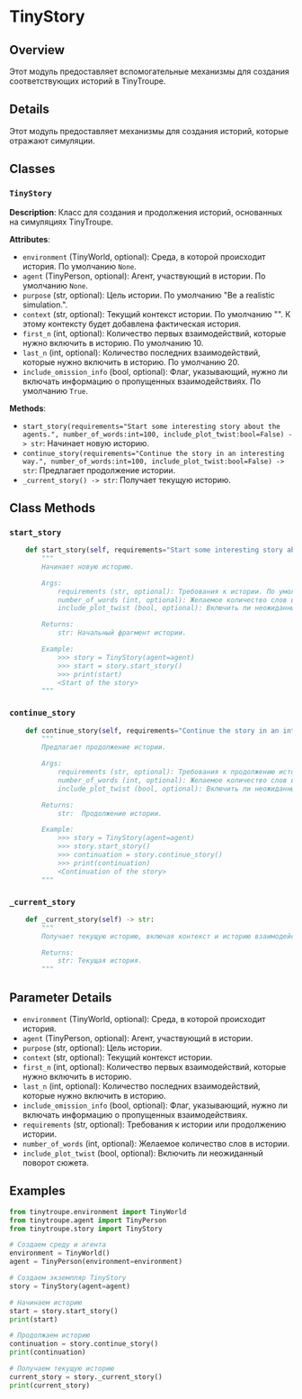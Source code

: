 # TinyStory

## Overview

Этот модуль предоставляет вспомогательные механизмы для создания соответствующих историй в TinyTroupe.

## Details

Этот модуль предоставляет механизмы для создания историй, которые отражают симуляции. 

## Classes

### `TinyStory`

**Description**: Класс для создания и продолжения историй, основанных на симуляциях TinyTroupe.

**Attributes**:
- `environment` (TinyWorld, optional):  Среда, в которой происходит история. По умолчанию `None`.
- `agent` (TinyPerson, optional):  Агент, участвующий в истории. По умолчанию `None`.
- `purpose` (str, optional): Цель истории. По умолчанию "Be a realistic simulation.".
- `context` (str, optional): Текущий контекст истории. По умолчанию "". К этому контексту будет добавлена фактическая история.
- `first_n` (int, optional): Количество первых взаимодействий, которые нужно включить в историю. По умолчанию 10.
- `last_n` (int, optional): Количество последних взаимодействий, которые нужно включить в историю. По умолчанию 20.
- `include_omission_info` (bool, optional):  Флаг, указывающий, нужно ли включать информацию о пропущенных взаимодействиях. По умолчанию `True`.

**Methods**:
- `start_story(requirements="Start some interesting story about the agents.", number_of_words:int=100, include_plot_twist:bool=False) -> str`:  Начинает новую историю.
- `continue_story(requirements="Continue the story in an interesting way.", number_of_words:int=100, include_plot_twist:bool=False) -> str`: Предлагает продолжение истории.
- `_current_story() -> str`: Получает текущую историю.

## Class Methods

### `start_story`

```python
    def start_story(self, requirements="Start some interesting story about the agents.", number_of_words:int=100, include_plot_twist:bool=False) -> str:
        """
        Начинает новую историю.

        Args:
            requirements (str, optional): Требования к истории. По умолчанию "Start some interesting story about the agents.".
            number_of_words (int, optional): Желаемое количество слов в истории. По умолчанию 100.
            include_plot_twist (bool, optional): Включить ли неожиданный поворот сюжета. По умолчанию `False`.

        Returns:
            str: Начальный фрагмент истории.

        Example:
            >>> story = TinyStory(agent=agent)
            >>> start = story.start_story()
            >>> print(start)
            <Start of the story>
        """
```

### `continue_story`

```python
    def continue_story(self, requirements="Continue the story in an interesting way.", number_of_words:int=100, include_plot_twist:bool=False) -> str:
        """
        Предлагает продолжение истории.

        Args:
            requirements (str, optional): Требования к продолжению истории. По умолчанию "Continue the story in an interesting way.".
            number_of_words (int, optional): Желаемое количество слов в продолжении истории. По умолчанию 100.
            include_plot_twist (bool, optional): Включить ли неожиданный поворот сюжета. По умолчанию `False`.

        Returns:
            str:  Продолжение истории.

        Example:
            >>> story = TinyStory(agent=agent)
            >>> story.start_story()
            >>> continuation = story.continue_story()
            >>> print(continuation)
            <Continuation of the story>
        """
```

### `_current_story`

```python
    def _current_story(self) -> str:
        """
        Получает текущую историю, включая контекст и историю взаимодействий.

        Returns:
            str: Текущая история.
        """
```

## Parameter Details

- `environment` (TinyWorld, optional): Среда, в которой происходит история.
- `agent` (TinyPerson, optional): Агент, участвующий в истории.
- `purpose` (str, optional): Цель истории.
- `context` (str, optional): Текущий контекст истории. 
- `first_n` (int, optional): Количество первых взаимодействий, которые нужно включить в историю.
- `last_n` (int, optional): Количество последних взаимодействий, которые нужно включить в историю.
- `include_omission_info` (bool, optional):  Флаг, указывающий, нужно ли включать информацию о пропущенных взаимодействиях.
- `requirements` (str, optional): Требования к истории или продолжению истории.
- `number_of_words` (int, optional):  Желаемое количество слов в истории.
- `include_plot_twist` (bool, optional): Включить ли неожиданный поворот сюжета.

## Examples

```python
from tinytroupe.environment import TinyWorld
from tinytroupe.agent import TinyPerson
from tinytroupe.story import TinyStory

# Создаем среду и агента
environment = TinyWorld()
agent = TinyPerson(environment=environment)

# Создаем экземпляр TinyStory
story = TinyStory(agent=agent)

# Начинаем историю
start = story.start_story()
print(start)

# Продолжаем историю
continuation = story.continue_story()
print(continuation)

# Получаем текущую историю
current_story = story._current_story()
print(current_story)
```